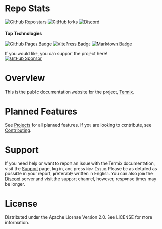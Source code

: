 # Repo Stats

![GitHub Repo stars](https://img.shields.io/github/stars/Termix-SSH/Docs?style=flat&label=Stars)
![GitHub forks](https://img.shields.io/github/forks/Termix-SSH/Docs?style=flat&label=Forks)
<a href="https://discord.gg/jVQGdvHDrf"><img alt="Discord" src="https://img.shields.io/discord/1347374268253470720"></a>

#### Top Technologies

[![GitHub Pages Badge](https://img.shields.io/badge/-GitHub%20Pages-222222?style=flat-square&labelColor=black&logo=githubpages&logoColor=white)](#)
[![VitePress Badge](https://img.shields.io/badge/-VitePress-3C7FFF?style=flat-square&labelColor=black&logo=vitepress&logoColor=3C7FFF)](#)
[![Markdown Badge](https://img.shields.io/badge/-Markdown-000000?style=flat-square&labelColor=black&logo=markdown&logoColor=white)](#)

If you would like, you can support the project here!\
[![GitHub Sponsor](https://img.shields.io/badge/Sponsor-LukeGus-181717?style=for-the-badge&logo=github&logoColor=white)](https://github.com/sponsors/LukeGus)

# Overview
This is the public documentation website for the project, [Termix](https://github.com/Termix-SSH/Termix).

# Planned Features

See [Projects](https://github.com/orgs/Termix-SSH/projects/2) for all planned features. If you are looking to contribute, see [Contributing](https://github.com/Termix-SSH/Docs/blob/main/CONTRIBUTING.md).

# Support

If you need help or want to report an issue with the Termix documentation, visit the [Support](https://github.com/Termix-SSH/Support/issues) page, log in, and press `New Issue`.
Please be as detailed as possible in your report, preferably written in English. You can also join the [Discord](https://discord.gg/jVQGdvHDrf) server and visit the support
channel, however, response times may be longer.

# License
Distributed under the Apache License Version 2.0. See LICENSE for more information.
